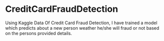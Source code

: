 # CreditCardFraudDetection
Using Kaggle Data Of Credit Card Fraud Detection, I have trained a model which predicts about a new person weather he/she will fraud or not based on the persons provided details.
